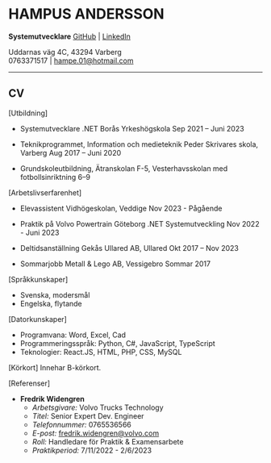 # HAMPUS ANDERSSON

**Systemutvecklare**
[GitHub](https://github.com/HampusAndersson01) | [LinkedIn](https://www.linkedin.com/in/hampusandersson01)

Uddarnas väg 4C, 43294 Varberg  
0763371517 | hampe.01@hotmail.com

---

## CV

[Utbildning]

- Systemutvecklare .NET
  Borås Yrkeshögskola
  Sep 2021 – Juni 2023

- Teknikprogrammet, Information och medieteknik
  Peder Skrivares skola, Varberg
  Aug 2017 – Juni 2020

- Grundskoleutbildning, Ätranskolan F-5, Vesterhavsskolan med fotbollsinriktning 6–9

[Arbetslivserfarenhet]

- Elevassistent
  Vidhögeskolan, Veddige
  Nov 2023 - Pågående

- Praktik på Volvo Powertrain Göteborg
  .NET Systemutveckling
  Nov 2022 - Juni 2023

- Deltidsanställning
  Gekås Ullared AB, Ullared
  Okt 2017 – Nov 2023

- Sommarjobb
  Metall & Lego AB, Vessigebro
  Sommar 2017
  

[Språkkunskaper]

- Svenska, modersmål
- Engelska, flytande

[Datorkunskaper]

- Programvana: Word, Excel, Cad
- Programmeringsspråk: Python, C#, JavaScript, TypeScript
- Teknologier: React.JS, HTML, PHP, CSS, MySQL

[Körkort]
Innehar B-körkort.

[Referenser]

- **Fredrik Widengren**
  - _Arbetsgivare:_ Volvo Trucks Technology
  - _Titel:_ Senior Expert Dev. Engineer
  - _Telefonnummer:_ 0765536566
  - _E-post:_ fredrik.widengren@volvo.com
  - _Roll:_ Handledare för Praktik & Examensarbete
  - _Praktikperiod:_ 7/11/2022 - 2/6/2023
